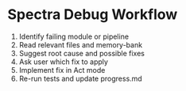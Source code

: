 # Spectra Debug Workflow

1. Identify failing module or pipeline
2. Read relevant files and memory-bank
3. Suggest root cause and possible fixes
4. Ask user which fix to apply
5. Implement fix in Act mode
6. Re-run tests and update progress.md
